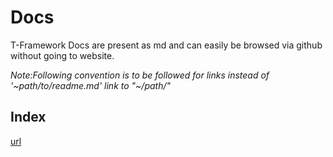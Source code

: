 # Docs
T-Framework Docs are present as md and can easily be browsed via github without going to website.
<br>

*Note:Following convention is to be followed for links instead of '~path/to/readme.md' link to "~/path/"*


## Index
[//]: <Use [url-text](link)>
[url](link)
